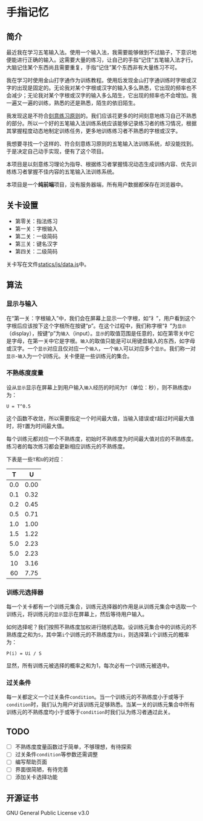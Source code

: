 # 手指记忆

## 简介

最近我在学习五笔输入法。使用一个输入法，我需要能够做到不过脑子，下意识地便能进行正确的输入。这需要大量的练习，让自己的手指“记住”五笔输入法才行。大脑记住某个东西尚且需要重复，手指“记住”某个东西非有大量练习不可。

我在学习时使用金山打字通作为训练教程。使用后发现金山打字通训练时字根或汉字的出现是固定的。无论我对某个字根或汉字的输入多么熟悉，它出现的频率也不会减少；无论我对某个字根或汉字的输入多么陌生，它出现的频率也不会增加。我一遍又一遍的训练，熟悉的还是熟悉，陌生的依旧陌生。

我发现这是不符合[刻意练习原则](https://baike.baidu.com/item/%E5%88%BB%E6%84%8F%E8%AE%AD%E7%BB%83%E7%90%86%E8%AE%BA/19845073)的。我们应该花更多的时间刻意地练习自己不熟悉的部分。所以一个好的五笔输入法训练系统应该能够记录练习者的练习情况，根据其掌握程度动态地制定训练任务，更多地训练练习者不熟悉的字根或汉字。

我想要寻找一个这样的、符合刻意练习原则的五笔输入法训练系统，却没能找到。于是决定自己动手实现，便有了这个项目。

本项目是以刻意练习理论为指导、根据练习者掌握情况动态生成训练内容、优先训练练习者掌握不佳内容的五笔输入法训练系统。

本项目是一个**纯前端**项目，没有服务器端，所有用户数据都保存在浏览器中。


## 关卡设置

- 第零关：指法练习
- 第一关：字根输入
- 第二关：一级简码
- 第三关：键名汉字
- 第四关：二级简码

关卡写在文件[statics/js/data.js](statics/js/data.js)中。

## 算法

### 显示与输入

在“第一关：字根输入”中，我们会在屏幕上显示一个字根，如“礻”，用户看到这个字根后应该按下这个字根所在按键“p”。在这个过程中，我们称字根“礻”为`显示`（display），按键“p”为`输入`（input）。`显示`的取值范围是任意的，如在第零关中它是字母，在第一关中它是字根。`输入`的取值只能是可以用键盘输入的东西，如字母或汉字。一个`显示`对应且仅对应一个`输入`，一个`输入`可以对应多个`显示`。我们称一对`显示`-`输入`为一个训练元。关卡便是一些训练元的集合。

### 不熟练度度量

设从`显示`显示在屏幕上到用户输入`输入`经历的时间为`T`（单位：秒），则不熟练度`U`为：

```
U = T^0.5
```

这个函数不收敛，所以需要指定一个时间最大值，当输入错误或`T`超过时间最大值时，将`T`置为时间最大值。

每个训练元都对应一个不熟练度，初始时不熟练度为时间最大值对应的不熟练度。练习者的每次练习都会更新相应训练元的不熟练度。

下表是一些`T`和`U`的对应：

T   | U
:--:| :-:
0.0 | 0.00
0.1 | 0.32
0.2 | 0.45
0.5 | 0.71
1.0 | 1.00
1.5 | 1.22
5.0 | 2.23
5.0 | 2.23
10  | 3.16
60  | 7.75


### 训练元选择器

每一个关卡都有一个训练元集合，训练元选择器的作用是从训练元集合中选取一个训练元，将训练元的`显示`显示在屏幕上，然后等待用户输入。

如何选择呢？我们按照不熟练度加权进行随机选取。设训练元集合中的训练元的不熟练度之和为`S`，其中第`i`个训练元的不熟练度为`Ui`，则选择第`i`个训练元的概率为：

```
P(i) = Ui / S
```

显然，所有训练元被选择的概率之和为1，每次必有一个训练元被选中。

### 过关条件

每一关都定义一个过关条件`condition`。当一个训练元的不熟练度小于或等于`condition`时，我们认为用户对该训练元足够熟悉。当某一关的训练元集合中所有训练元的不熟练度均小于或等于`condition`时我们认为练习者通过此关。

## TODO

- [ ] 不熟练度度量函数过于简单，不够理想，有待探索
- [ ] 过关条件`condition`等参数还需调整
- [ ] 编写帮助页面
- [ ] 界面很简陋，有待完善
- [ ] 添加关卡选择功能

## 开源证书

GNU General Public License v3.0
